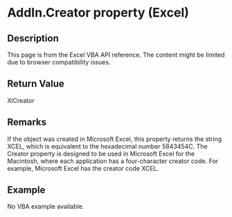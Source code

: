 # AddIn.Creator property (Excel)

## Description
This page is from the Excel VBA API reference. The content might be limited due to browser compatibility issues.

## Return Value
XlCreator

## Remarks
If the object was created in Microsoft Excel, this property returns the string XCEL, which is equivalent to the hexadecimal number 5843454C. The Creator property is designed to be used in Microsoft Excel for the Macintosh, where each application has a four-character creator code. For example, Microsoft Excel has the creator code XCEL.

## Example
No VBA example available.
